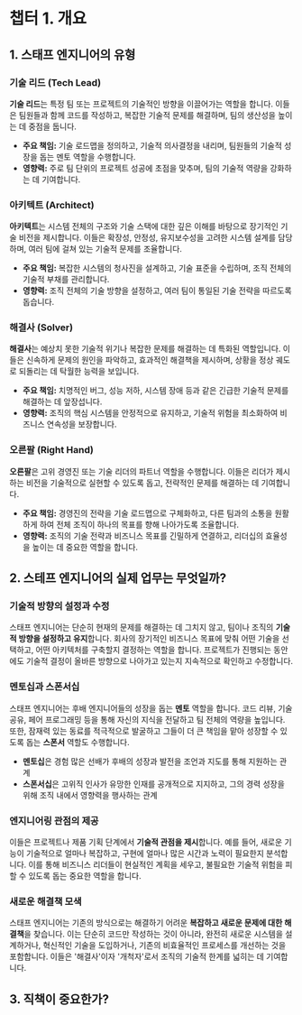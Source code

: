 # 챕터 1. 개요

## 1. 스태프 엔지니어의 유형
### 기술 리드 (Tech Lead)
**기술 리드**는 특정 팀 또는 프로젝트의 기술적인 방향을 이끌어가는 역할을 합니다. 이들은 팀원들과 함께 코드를 작성하고, 복잡한 기술적 문제를 해결하며, 팀의 생산성을 높이는 데 중점을 둡니다.
- **주요 책임:** 기술 로드맵을 정의하고, 기술적 의사결정을 내리며, 팀원들의 기술적 성장을 돕는 멘토 역할을 수행합니다.
- **영향력:** 주로 팀 단위의 프로젝트 성공에 초점을 맞추며, 팀의 기술적 역량을 강화하는 데 기여합니다.

### 아키텍트 (Architect)
**아키텍트**는 시스템 전체의 구조와 기술 스택에 대한 깊은 이해를 바탕으로 장기적인 기술 비전을 제시합니다. 이들은 확장성, 안정성, 유지보수성을 고려한 시스템 설계를 담당하며, 여러 팀에 걸쳐 있는 기술적 문제를 조율합니다.
- **주요 책임:** 복잡한 시스템의 청사진을 설계하고, 기술 표준을 수립하며, 조직 전체의 기술적 부채를 관리합니다.
- **영향력:** 조직 전체의 기술 방향을 설정하고, 여러 팀이 통일된 기술 전략을 따르도록 돕습니다.

### 해결사 (Solver)
**해결사**는 예상치 못한 기술적 위기나 복잡한 문제를 해결하는 데 특화된 역할입니다. 이들은 신속하게 문제의 원인을 파악하고, 효과적인 해결책을 제시하며, 상황을 정상 궤도로 되돌리는 데 탁월한 능력을 보입니다.
- **주요 책임:** 치명적인 버그, 성능 저하, 시스템 장애 등과 같은 긴급한 기술적 문제를 해결하는 데 앞장섭니다.
- **영향력:** 조직의 핵심 시스템을 안정적으로 유지하고, 기술적 위험을 최소화하여 비즈니스 연속성을 보장합니다.

### 오른팔 (Right Hand)
**오른팔**은 고위 경영진 또는 기술 리더의 파트너 역할을 수행합니다. 이들은 리더가 제시하는 비전을 기술적으로 실현할 수 있도록 돕고, 전략적인 문제를 해결하는 데 기여합니다.
- **주요 책임:** 경영진의 전략을 기술 로드맵으로 구체화하고, 다른 팀과의 소통을 원활하게 하여 전체 조직이 하나의 목표를 향해 나아가도록 조율합니다.
- **영향력:** 조직의 기술 전략과 비즈니스 목표를 긴밀하게 연결하고, 리더십의 효율성을 높이는 데 중요한 역할을 합니다.

## 2. 스테프 엔지니어의 실제 업무는 무엇일까?
### 기술적 방향의 설정과 수정
스태프 엔지니어는 단순히 현재의 문제를 해결하는 데 그치지 않고, 팀이나 조직의 **기술적 방향을 설정하고 유지**합니다. 회사의 장기적인 비즈니스 목표에 맞춰 어떤 기술을 선택하고, 어떤 아키텍처를 구축할지 결정하는 역할을 합니다. 프로젝트가 진행되는 동안에도 기술적 결정이 올바른 방향으로 나아가고 있는지 지속적으로 확인하고 수정합니다.

### 멘토십과 스폰서십
스태프 엔지니어는 후배 엔지니어들의 성장을 돕는 **멘토** 역할을 합니다. 코드 리뷰, 기술 공유, 페어 프로그래밍 등을 통해 자신의 지식을 전달하고 팀 전체의 역량을 높입니다. 또한, 잠재력 있는 동료를 적극적으로 발굴하고 그들이 더 큰 책임을 맡아 성장할 수 있도록 돕는 **스폰서** 역할도 수행합니다.
- **멘토십**은 경험 많은 선배가 후배의 성장과 발전을 조언과 지도를 통해 지원하는 관계
- **스폰서십**은 고위직 인사가 유망한 인재를 공개적으로 지지하고, 그의 경력 성장을 위해 조직 내에서 영향력을 행사하는 관계

### 엔지니어링 관점의 제공
이들은 프로젝트나 제품 기획 단계에서 **기술적 관점을 제시**합니다. 예를 들어, 새로운 기능이 기술적으로 얼마나 복잡하고, 구현에 얼마나 많은 시간과 노력이 필요한지 분석합니다. 이를 통해 비즈니스 리더들이 현실적인 계획을 세우고, 불필요한 기술적 위험을 피할 수 있도록 돕는 중요한 역할을 합니다.

### 새로운 해결책 모색
스태프 엔지니어는 기존의 방식으로는 해결하기 어려운 **복잡하고 새로운 문제에 대한 해결책**을 찾습니다. 이는 단순히 코드만 작성하는 것이 아니라, 완전히 새로운 시스템을 설계하거나, 혁신적인 기술을 도입하거나, 기존의 비효율적인 프로세스를 개선하는 것을 포함합니다. 이들은 '해결사'이자 '개척자'로서 조직의 기술적 한계를 넓히는 데 기여합니다.


## 3. 직책이 중요한가?


